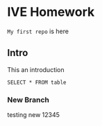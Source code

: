 # IVE Homework
`My first repo` is here

## Intro
This an introduction
```
SELECT * FROM table
```

### New Branch
testing new 12345

